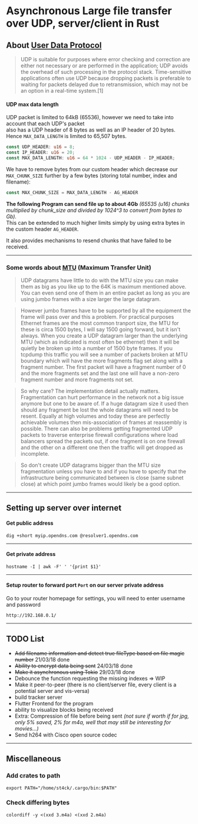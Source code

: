 # Asynchronous Large file transfer over UDP, server/client in Rust

## About [User Data Protocol](https://en.wikipedia.org/wiki/User_Datagram_Protocol)

> UDP is suitable for purposes where error checking and correction are either not necessary or are performed in the application; UDP avoids the overhead of such processing in the protocol stack. Time-sensitive applications often use UDP because dropping packets is preferable to waiting for packets delayed due to retransmission, which may not be an option in a real-time system.[1]

#### UDP max data length

UDP packet is limited to 64kB (65536), however we need to take into account that each UDP's packet  
also has a UDP header of 8 bytes as well as an IP header of 20 bytes. Hence `MAX_DATA_LENGTH` is limited to 65,507 bytes.

```rs
const UDP_HEADER: u16 = 8;
const IP_HEADER: u16 = 20;
const MAX_DATA_LENGTH: u16 = 64 * 1024 - UDP_HEADER - IP_HEADER;
```

We have to remove bytes from our custom header which decrease our `MAX_CHUNK_SIZE` further by a few bytes (storing total number, index and filename):
```rs
const MAX_CHUNK_SIZE = MAX_DATA_LENGTH - AG_HEADER
```

**The following Program can send file up to about 4Gb** *(65535 (u16) chunks multiplied by chunk_size and divided by 1024^3 to convert from bytes to Gb).*  
This can be extended to much higher limits simply by using extra bytes in the custom header `AG_HEADER`.  

It also provides mechanisms to resend chunks that have failed to be received.

---

### Some words about [MTU](https://serverfault.com/questions/246508/how-is-the-mtu-is-65535-in-udp-but-ethernet-does-not-allow-frame-size-more-than) (Maximum Transfer Unit)

> UDP datagrams have little to do with the MTU size you can make them as big as you like up to the 64K is maximum mentioned above. You can even send one of them in an entire packet as long as you are using jumbo frames with a size larger the large datagram.

> However jumbo frames have to be supported by all the equipment the frame will pass over and this a problem. For practical purposes Ethernet frames are the most common tranport size, the MTU for these is circa 1500 bytes, I will say 1500 going forward, but it isn't always. When you create a UDP datagram larger than the underlying MTU (which as indicated is most often be ethernet) then it will be quietly be broken up into a number of 1500 byte frames. If you tcpdump this traffic you will see a number of packets broken at MTU boundary which will have the more fragments flag set along with a fragment number. The first packet will have a fragment number of 0 and the more fragments set and the last one will have a non-zero fragment number and more fragments not set.

> So why care? The implementation detail actually matters. Fragmentation can hurt performance in the network not a big issue anymore but one to be aware of. If a huge datagram size it used then should any fragment be lost the whole datagrams will need to be resent. Equally at high volumes and today these are perfectly achievable volumes then mis-association of frames at reassembly is possible. There can also be problems getting fragmented UDP packets to traverse enterprise firewall configurations where load balancers spread the packets out, if one fragment is on one firewall and the other on a different one then the traffic will get dropped as incomplete.

> So don't create UDP datagrams bigger than the MTU size fragmentation unless you have to and if you have to specify that the infrastructure being communicated between is close (same subnet close) at which point jumbo frames would likely be a good option.

---

## Setting up server over internet

#### Get public address

```
dig +short myip.opendns.com @resolver1.opendns.com
```

---

#### Get private address

```
hostname -I | awk -F' ' '{print $1}'
```

---

#### Setup router to forward port `Port` on our server private address

Go to your router homepage for settings, you will need to enter username and password
```
http://192.168.0.1/
```

---

## TODO List
* <s>Add filename information and detect true fileType based on file magic number</s> 21/03/18 done
* <s>Ability to encrypt data being sent</s> 24/03/18 done
* <s>Make it asynchronous using Tokio</s> 29/03/18 done
* Debounce the function requesting the missing indexes => WIP
* Make it peer-to-peer (there is no client/server file, every client is a potential server and vis-versa)
* build tracker server
* Flutter Frontend for the program
* ability to visualize blocks being received
* Extra: Compression of file before being sent *(not sure if worth if for jpg, only 5% saved, 2% for m4a, well that may still be interesting for movies...)*
* Send h264 with Cisco open source codec

---

## Miscellaneous

### Add crates to path
```
export PATH="/home/st4ck/.cargo/bin:$PATH"
```

### Check differing bytes

```
colordiff -y <(xxd 3.m4a) <(xxd 2.m4a)
```